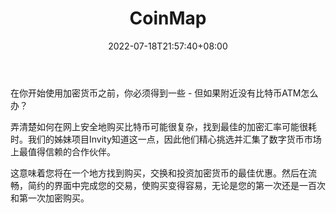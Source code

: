 ﻿---
weight: 
title: "CoinMap"
description: "可使用比特币的世界地图，支持数字货币支付的实体商家一览无遗，由开发 TREZOR 的 SatoshiLabs 支持"
date: 2022-07-18T21:57:40+08:00
lastmod: 2022-07-18T16:45:40+08:00
draft: false
authors: ["june"]
featuredImage: "coinmap.jpg"
link: "https://coinmap.org/?utm_source=cypherhunter"
tags: ["数据分析","CoinMap"]
categories: ["navigation"]
navigation: ["数据分析"]
lightgallery: true
toc: true
pinned: false
recommend: false
recommend1: false
---
在你开始使用加密货币之前，你必须得到一些 - 但如果附近没有比特币ATM怎么办？

弄清楚如何在网上安全地购买比特币可能很复杂，找到最佳的加密汇率可能很耗时。我们的姊妹项目Invity知道这一点，因此他们精心挑选并汇集了数字货币市场上最值得信赖的合作伙伴。

这意味着您将在一个地方找到购买，交换和投资加密货币的最佳优惠。然后在流畅，简约的界面中完成您的交易，使购买变得容易，无论是您的第一次还是一百次和第一次加密购买。